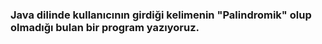 ### Java dilinde kullanıcının girdiği kelimenin "Palindromik" olup olmadığı bulan bir program yazıyoruz.

